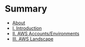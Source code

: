 # Summary

* [About](About/README.md)
* [I. Introduction](README.md)
* [II. AWS Accounts/Environments](AWS_accounts_environments/README.md)
* [III. AWS Landscape](AWS_landscape/README.md)
